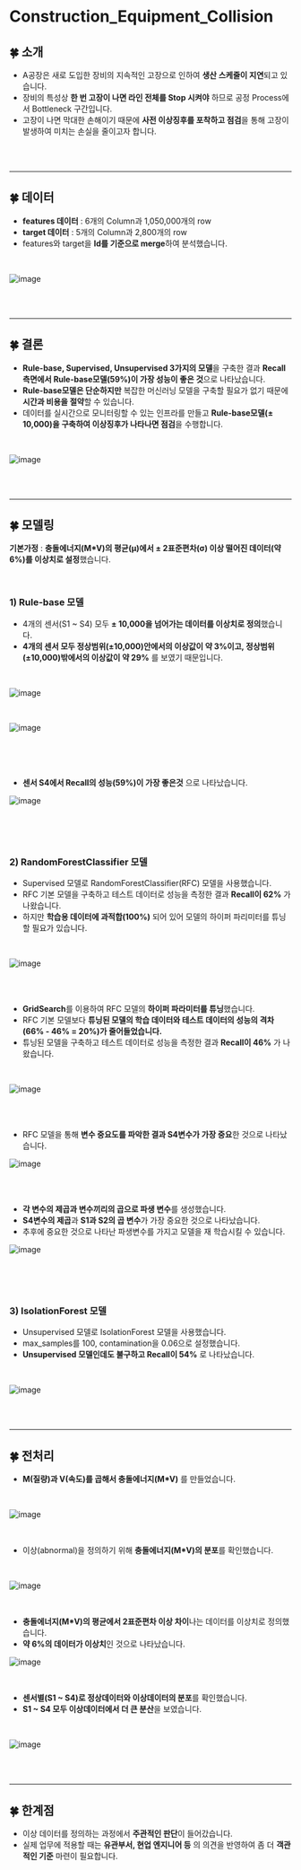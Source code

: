 # Construction_Equipment_Collision

## :four_leaf_clover: 소개
- A공장은 새로 도입한 장비의 지속적인 고장으로 인하여 **생산 스케줄이 지연**되고 있습니다.
- 장비의 특성상 **한 번 고장이 나면 라인 전체를 Stop 시켜야** 하므로 공정 Process에서 Bottleneck 구간입니다.  
- 고장이 나면 막대한 손해이기 때문에 **사전 이상징후를 포착하고 점검**을 통해 고장이 발생하여 미치는 손실을 줄이고자 합니다.

<br/>
<br/>

----------------------------

## :four_leaf_clover: 데이터
- **features 데이터** : 6개의 Column과 1,050,000개의 row
- **target 데이터** : 5개의 Column과 2,800개의 row
- features와 target을 **Id를 기준으로 merge**하여 분석했습니다.

<br/>

![image](https://github.com/jaeyoung9849/Construction_Equipment_Collision/assets/56102116/bcf4911b-9b21-429c-9dc1-192868e5688a)

<br/>
<br/>

---------------------------

## :four_leaf_clover: 결론
- **Rule-base, Supervised, Unsupervised 3가지의 모델**을 구축한 결과 **Recall 측면에서 Rule-base모델(59%)이 가장 성능이 좋은 것**으로 나타났습니다.
- **Rule-base모델은 단순하지만** 복잡한 머신러닝 모델을 구축할 필요가 없기 때문에 **시간과 비용을 절약**할 수 있습니다.
- 데이터를 실시간으로 모니터링할 수 있는 인프라를 만들고 **Rule-base모델(± 10,000)을 구축하여 이상징후가 나타나면 점검**을 수행합니다.

<br/>

![image](https://github.com/jaeyoung9849/Construction_Equipment_Collision/assets/56102116/5a941d57-67cf-49af-b821-d44463f38b4c)

<br/>
<br/>

--------------------------

## :four_leaf_clover: 모델링
**기본가정** : **충돌에너지(M*V)의 평균(μ)에서 ± 2표준편차(σ) 이상 떨어진 데이터(약 6%)를 이상치로 설정**했습니다.

<br/>

### 1) Rule-base 모델
- 4개의 센서(S1 ~ S4) 모두 **± 10,000을 넘어가는 데이터를 이상치로 정의**했습니다.
- **4개의 센서 모두 정상범위(±10,000)안에서의 이상값이 약 3%이고, 정상범위(±10,000)밖에서의 이상값이 약 29%** 를 보였기 때문입니다.

<br/>

![image](https://github.com/jaeyoung9849/Construction_Equipment_Collision/assets/56102116/b730f77f-39d6-46ff-a6d3-1d80a5e8f432)

<br/>

![image](https://github.com/jaeyoung9849/Construction_Equipment_Collision/assets/56102116/2d3764fe-0af6-4088-8161-f7ec5e59979e)


<br/>
<br/>
<br/>

- **센서 S4에서 Recall의 성능(59%)이 가장 좋은것** 으로 나타났습니다.

![image](https://github.com/jaeyoung9849/Construction_Equipment_Collision/assets/56102116/0da9dac7-5510-4d68-9ff9-6c4c9b97d6cf)

<br/>
<br/>
<br/>

### 2) RandomForestClassifier 모델
- Supervised 모델로 RandomForestClassifier(RFC) 모델을 사용했습니다.
- RFC 기본 모델을 구축하고 테스트 데이터로 성능을 측정한 결과 **Recall이 62%** 가 나왔습니다.
- 하지만 **학습용 데이터에 과적합(100%)** 되어 있어 모델의 하이퍼 파리미터를 튜닝할 필요가 있습니다.

<br/>

![image](https://github.com/jaeyoung9849/Construction_Equipment_Collision/assets/56102116/6c7f0792-f68b-4c39-a372-e007a9c14be7)

<br/>
<br/>

- **GridSearch**를 이용하여 RFC 모델의 **하이퍼 파라미터를 튜닝**했습니다.
- RFC 기본 모델보다 **튜닝된 모델의 학습 데이터와 테스트 데이터의 성능의 격차(66% - 46% = 20%)가 줄어들었습니다.**
- 튜닝된 모델을 구축하고 테스트 데이터로 성능을 측정한 결과 **Recall이 46%** 가 나왔습니다.

<br/>

![image](https://github.com/jaeyoung9849/Construction_Equipment_Collision/assets/56102116/188656c9-3ec9-451b-bbcf-2a928394ac18)

<br/>
<br/>

- RFC 모델을 통해 **변수 중요도를 파악한 결과 S4변수가 가장 중요**한 것으로 나타났습니다.

![image](https://github.com/jaeyoung9849/Construction_Equipment_Collision/assets/56102116/960333a2-a910-47d4-b152-bef6d821b9ff)

<br/>
<br/>

- **각 변수의 제곱과 변수끼리의 곱으로 파생 변수**를 생성했습니다.
- **S4변수의 제곱**과 **S1과 S2의 곱 변수**가 가장 중요한 것으로 나타났습니다.
- 추후에 중요한 것으로 나타난 파생변수를 가지고 모델을 재 학습시킬 수 있습니다.

![image](https://github.com/jaeyoung9849/Construction_Equipment_Collision/assets/56102116/fa00bff4-71b0-45ee-be22-17cd35f7c2ad)

<br/>
<br/>
<br/>

### 3) IsolationForest 모델
- Unsupervised 모델로 IsolationForest 모델을 사용했습니다.
- max_samples를 100, contamination을 0.06으로 설정했습니다.
- **Unsupervised 모델인데도 불구하고 Recall이 54%** 로 나타났습니다.

<br/>

![image](https://github.com/jaeyoung9849/Construction_Equipment_Collision/assets/56102116/110557a8-f81e-4f3f-af66-45aeefd1371f)


<br/>
<br/>

--------------------------

## :four_leaf_clover: 전처리
- **M(질량)과 V(속도)를 곱해서 충돌에너지(M*V)** 를 만들었습니다.

<br/>

![image](https://github.com/jaeyoung9849/Construction_Equipment_Collision/assets/56102116/659e251c-a029-4bc4-b312-8dd8afc4c13c)

<br/>

- 이상(abnormal)을 정의하기 위해 **충돌에너지(M*V)의 분포**를 확인했습니다.

<br/>

![image](https://github.com/jaeyoung9849/Construction_Equipment_Collision/assets/56102116/4d658c84-4237-4464-b995-7ebcf20327a9)

<br/>

- **충돌에너지(M*V)의 평균에서 2표준편차 이상 차이**나는 데이터를 이상치로 정의했습니다.
- **약 6%의 데이터가 이상치**인 것으로 나타났습니다.

![image](https://github.com/jaeyoung9849/Construction_Equipment_Collision/assets/56102116/370f12ff-2c27-4ead-99dd-7f0ba3c021bc)


<br/>

- **센서별(S1 ~ S4)로 정상데이터와 이상데이터의 분포**를 확인했습니다.
- **S1 ~ S4 모두 이상데이터에서 더 큰 분산**을 보였습니다.

<br/>

![image](https://github.com/jaeyoung9849/Construction_Equipment_Collision/assets/56102116/46452488-10ab-4641-87fa-0238c7ab9196)

<br/>
<br/>

------------------------------

## :four_leaf_clover: 한계점

- 이상 데이터를 정의하는 과정에서 **주관적인 판단**이 들어갔습니다.
- 실제 업무에 적용할 때는 **유관부서, 현업 엔지니어 등** 의 의견을 반영하여 좀 더 **객관적인 기준** 마련이 필요합니다.


<br/>
<br/>


